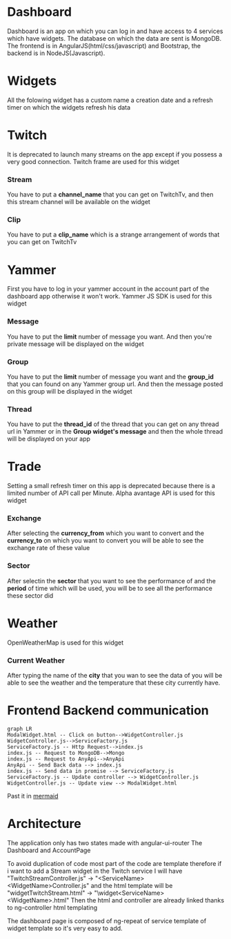 # Dashboard

Dashboard is an app on which you can log in and have access to 4 services which have widgets. The database on which the data are sent is MongoDB. The frontend is in AngularJS(html/css/javascript) and Bootstrap,  the backend is in NodeJS(Javascript).

# Widgets
All the folowing widget has a custom name a creation date and a refresh timer on which the widgets refresh his data

# Twitch
It is deprecated to launch many streams on the app except if you possess a very good connection.
Twitch frame are used for this widget
### Stream
You have to put a **channel_name** that you can get on TwitchTv, and then this stream channel will be available on the widget
### Clip
You have to put a **clip_name** which is a strange arrangement of words that you can get on TwitchTv
# Yammer
First you have to log in your yammer account in the account part of the dashboard app otherwise it won't work.
Yammer JS SDK is used for this widget
### Message
You have to put the **limit** number of message you want. And then you're private message will be displayed on the widget
### Group
You have to put the **limit** number of message you want and the **group_id** that you can found on any Yammer group url. And then the message posted on this group will be displayed in the widget
### Thread
You have to put the **thread_id** of the thread that you can get on any thread url in Yammer or in the **Group widget's message** and then the whole thread will be displayed on your app
# Trade
Setting a small refresh timer on this app is deprecated because there is a limited number of API call per Minute.
Alpha avantage API is used for this widget
### Exchange
After selecting the **currency_from** which you want to convert and the **currency_to** on which you want to convert you will be able to see the exchange rate of these value
### Sector
After selectin the **sector** that you want to see the performance of and the **period** of time which will be used, you will be to see all the performance these sector did
# Weather
OpenWeatherMap is used for this widget
### Current Weather
After typing the name of the **city** that you wan to see the data of you will be able to see the weather and the temperature that these city currently have.

# Frontend Backend communication
```mermaid
graph LR
ModalWidget.html -- Click on button-->WidgetController.js
WidgetController.js-->ServiceFactory.js
ServiceFactory.js -- Http Request-->index.js
index.js -- Request to MongoDB-->Mongo
index.js -- Request to AnyApi-->AnyApi
AnyApi -- Send Back data --> index.js
index.js -- Send data in promise --> ServiceFactory.js
ServiceFactory.js -- Update controller --> WidgetController.js
WidgetController.js -- Update view --> ModalWidget.html 
```
Past it in [mermaid](https://mermaidjs.github.io/mermaid-live-editor/)

# Architecture
The application only has two states made with angular-ui-router
The Dashboard and AccountPage


To avoid duplication of code most part of the code are template therefore
if i want to add a Stream widget in the Twitch service I will have
"TwitchStreamController.js" -> "\<ServiceName\>\<WidgetName\>Controller.js"
and the html template will be
"widgetTwitchStream.html" -> "\widget<ServiceName\>\<WidgetName\>.html"
Then the html and controller are already linked thanks to ng-controller html templating

The dashboard page is composed of ng-repeat of service template of widget template
so it's very easy to add.
